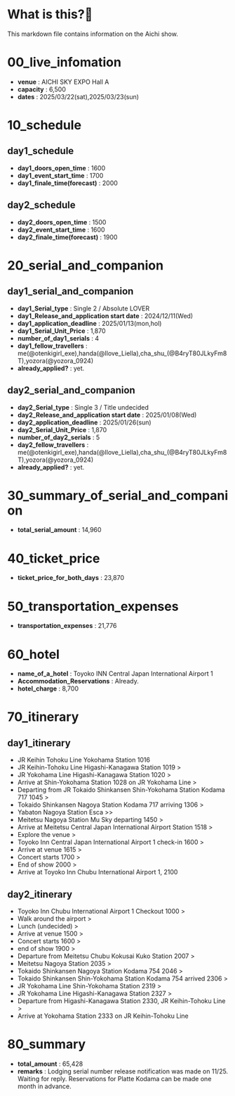 # What is this?👀
<p>This markdown file contains information on the Aichi show.</p>

# 00_live_infomation

- **venue** : AICHI SKY EXPO Hall A
- **capacity** : 6,500
- **dates** : 2025/03/22(sat),2025/03/23(sun)

# 10_schedule

## day1_schedule

- **day1_doors_open_time** : 1600
- **day1_event_start_time** : 1700
- **day1_finale_time(forecast)** : 2000

## day2_schedule

- **day2_doors_open_time** : 1500
- **day2_event_start_time** : 1600
- **day2_finale_time(forecast)** : 1900

# 20_serial_and_companion

## day1_serial_and_companion

- **day1_Serial_type** : Single 2 / Absolute LOVER
- **day1_Release_and_application start date** : 2024/12/11(Wed)
- **day1_application_deadline** : 2025/01/13(mon,hol)
- **day1_Serial_Unit_Price** : 1,870
- **number_of_day1_serials** : 4
- **day1_fellow_travellers** : me(@otenkigirl_exe),handa(@Ilove_Liella),cha_shu_(@B4ryT80JLkyFm8T),yozora(@yozora_0924)
- **already_applied?** : yet.

## day2_serial_and_companion

- **day2_Serial_type** : Single 3 / Title undecided
- **day2_Release_and_application start date** : 2025/01/08(Wed)
- **day2_application_deadline** : 2025/01/26(sun)
- **day2_Serial_Unit_Price** : 1,870
- **number_of_day2_serials** : 5
- **day2_fellow_travellers** : me(@otenkigirl_exe),handa(@Ilove_Liella),cha_shu_(@B4ryT80JLkyFm8T),yozora(@yozora_0924)
- **already_applied?** : yet.

# 30_summary_of_serial_and_companion

- **total_serial_amount** : 14,960

# 40_ticket_price

- **ticket_price_for_both_days** : 23,870

# 50_transportation_expenses

- **transportation_expenses** : 21,776

# 60_hotel

- **name_of_a_hotel** : Toyoko INN Central Japan International Airport 1 
- **Accommodation_Reservations** : Already.
- **hotel_charge** : 8,700

# 70_itinerary

## day1_itinerary

- JR Keihin Tohoku Line Yokohama Station 1016
- JR Keihin-Tohoku Line Higashi-Kanagawa Station 1019 >
- JR Yokohama Line Higashi-Kanagawa Station 1020 >
- Arrive at Shin-Yokohama Station 1028 on JR Yokohama Line >
- Departing from JR Tokaido Shinkansen Shin-Yokohama Station Kodama 717 1045 >
- Tokaido Shinkansen Nagoya Station Kodama 717 arriving 1306 >
- Yabaton Nagoya Station Esca >>
- Meitetsu Nagoya Station Mu Sky departing 1450 >
- Arrive at Meitetsu Central Japan International Airport Station 1518 >
- Explore the venue >
- Toyoko Inn Central Japan International Airport 1 check-in 1600 >
- Arrive at venue 1615 >
- Concert starts 1700 >
- End of show 2000 >
- Arrive at Toyoko Inn Chubu International Airport 1, 2100

## day2_itinerary

- Toyoko Inn Chubu International Airport 1 Checkout 1000 >
- Walk around the airport >
- Lunch (undecided) >
- Arrive at venue 1500 >
- Concert starts 1600 >
- end of show 1900 >
- Departure from Meitetsu Chubu Kokusai Kuko Station 2007 >
- Meitetsu Nagoya Station 2035 >
- Tokaido Shinkansen Nagoya Station Kodama 754 2046 >
- Tokaido Shinkansen Shin-Yokohama Station Kodama 754 arrived 2306 >
- JR Yokohama Line Shin-Yokohama Station 2319 >
- JR Yokohama Line Higashi-Kanagawa Station 2327 >
- Departure from Higashi-Kanagawa Station 2330, JR Keihin-Tohoku Line >
- Arrive at Yokohama Station 2333 on JR Keihin-Tohoku Line

# 80_summary

- **total_amount** : 65,428
- **remarks** : Lodging serial number release notification was made on 11/25. Waiting for reply. Reservations for Platte Kodama can be made one month in advance.
